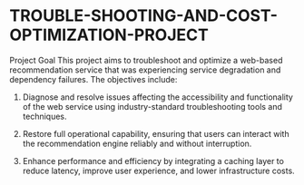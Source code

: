 # TROUBLE-SHOOTING-AND-COST-OPTIMIZATION-PROJECT
Project Goal
This project aims to troubleshoot and optimize a web-based recommendation service that was experiencing service degradation and dependency failures. The objectives include:

1. Diagnose and resolve issues affecting the accessibility and functionality of the web service using industry-standard troubleshooting tools and techniques.

2. Restore full operational capability, ensuring that users can interact with the recommendation engine reliably and without interruption.

3. Enhance performance and efficiency by integrating a caching layer to reduce latency, improve user experience, and lower infrastructure costs.
